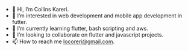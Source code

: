 - 👋 Hi, I’m Collins Kareri.
- 👀 I’m interested in web development and mobile app development in futter.
- 🌱 I’m currently learning flutter, bash scripting and aws.
- 💞️ I’m looking to collaborate on flutter and javascript projects.
- 📫 How to reach me locoreri@gmail.com.

<!---
Collins-Kareri/Collins-Kareri is a ✨ special ✨ repository because its `README.md` (this file) appears on your GitHub profile.
You can click the Preview link to take a look at your changes.
--->
